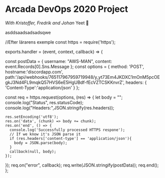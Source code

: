 # Arcada DevOps 2020 Project
*With Kristoffer, Fredrik and Johan*
Yeet 🦆 

asddsaadsadsadsqwe

//Efter lärarens exemple
const https = require('https');

exports.handler = (event, context, callback) => {
  
  const postData = {
    username: "AWS-MAN",
    content: event.Records[0].Sns.Message
  };
  const options = {
    method: 'POST',
    hostname:'discordapp.com',
    path:'/api/webhooks/765117967959719948/y_yt73Em4JKDXC1mOnM5pcOEgkJ3Nd4FL9mqkQ57HVS6eE5HgUBdf-fEcVZTCSKKnvrZ',
    headers: {
      'Content-Type':'application/json'
    }
  };
  
  const req = https.request(options, (res) => {
    let body = "";
    console.log("Status", res.statusCode);
    console.log("Headers:",JSON.stringify(res.headers));
    
    res.setEncoding('utf8');
    res.on('data', (chunk) => body += chunk);
    res.on('end', () => {
      console.log('Successfully processed HTTPS respone');
      // If we know it's JSON parse it
      if (res.headers['content-type'] == 'application/json'){
        body = JSON.parse(body);
      }
      callback(null, body);
    });
  });
  req.on("error", callback);
  req.write(JSON.stringify(postData));
  req.end();
};